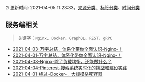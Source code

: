 :alarm_clock: 更新时间: 2021-04-05 11:23:33。[来源分类](../README.md)、[标签分类](../TAGS.md)、[时间分类](../TIMELINE.md)

## 服务端相关


> 关键字：`Nginx`、`Docker`、`GraphQL`、`REST`、`gRPC`



- [2021-04-03-万字总结，体系化带你全面认识-Nginx-！](https://www.ershicimi.com/p/ae0edb1eb2dc845fd3f692b577313eb9) 
- [2021-04-01-万字总结，体系化带你全面认识-Nginx-！](https://www.ershicimi.com/p/64bd089ff72e7d0383f28b50c41634ae) 
- [2021-04-03-Nginx-除了负载均衡，还能做什么？](https://www.ershicimi.com/p/ab3b54ce794a5b27ab0cb54e6307c02f) 
- [2021-04-04-Pinterest-搜索系统实时化的挑战和建设实践](https://www.ershicimi.com/p/7cf36efd6f8a8c82f96ac5bd98aca71a) 
- [2021-04-01-绕过-Docker-，大规模杀死容器](https://www.ershicimi.com/p/eb6080746bd663e8ad8dc8f53403ab13) 